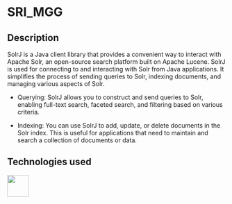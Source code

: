 # SRI_MGG

## Description

SolrJ is a Java client library that provides a convenient way to interact with Apache Solr, an open-source search platform built on Apache Lucene. SolrJ is used for connecting to and interacting with Solr from Java applications. It simplifies the process of sending queries to Solr, indexing documents, and managing various aspects of Solr.

- Querying: SolrJ allows you to construct and send queries to Solr, enabling full-text search, faceted search, and filtering based on various criteria.

- Indexing: You can use SolrJ to add, update, or delete documents in the Solr index. This is useful for applications that need to maintain and search a collection of documents or data.

## Technologies used

<p float="left">
<a href="https://solr.apache.org/" style="margin-right: 0.5em;"><img src="[https://img.icons8.com/external-tal-revivo-shadow-tal-revivo/512/external-java-is-a-general-purpose-programming-language-that-is-class-based-logo-shadow-tal-revivo.png](https://upload.wikimedia.org/wikipedia/commons/thumb/c/cd/Apache_Solr_logo.svg/1200px-Apache_Solr_logo.svg.png)" height="50"></a>
</a>

